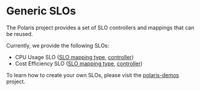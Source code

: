 # Generic SLOs

The Polaris project provides a set of SLO controllers and mappings that can be reused.

Currently, we provide the following SLOs:

* CPU Usage SLO ([SLO mapping type](https://github.com/polaris-slo-cloud/polaris-slo-framework/blob/master/ts/libs/common-mappings/src/lib/slo/cpu-usage-slo-mapping.prm.ts), [controller](https://github.com/polaris-slo-cloud/polaris-slo-framework/tree/master/ts/apps/slo/cpu-usage-slo-controller))
* Cost Efficiency SLO ([SLO mapping type](https://github.com/polaris-slo-cloud/polaris-slo-framework/blob/master/ts/libs/common-mappings/src/lib/slo/cost-efficiency-slo-mapping.prm.ts), [controller](https://github.com/polaris-slo-cloud/polaris-slo-framework/tree/master/ts/apps/slo/cost-efficiency-slo-controller))

To learn how to create your own SLOs, please visit the [polaris-demos](https://github.com/polaris-slo-cloud/polaris-demos) project.
